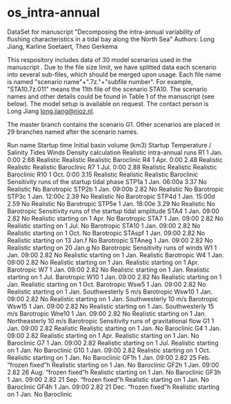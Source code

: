 # os_intra-annual
DataSet for manuscript "Decomposing the intra-annual variability of flushing characteristics in a tidal bay along the North Sea"
Authors: Long Jiang, Karline Soetaert, Theo Gerkema

This respository includes data of 30 model scenarios used in the manuscript . Due to the file size limit, we have splitted data each scenario into several sub-files, which should be merged upon usage. Each file name is named "scenario name"+".7z."+"subfile number". For example, "STA10.7z.011" means the 11th file of the scenario STA10. The scenario names and other details could be found in Table 1 of the manuscript (see below). The model setup is available on request. The contact person is Long Jiang long.jiang@nioz.nl.

The master branch contains the scenario G1. Other scenarios are placed in 29 branches named after the scenario names. 

Run name	Startup time	Initial basin volume (km3)	Startup Temperature / Salinity	Tides	Winds	Density calculation
Realistic intra-annual runs
R1	1 Jan. 0:00	2.68	Realistic	Realistic	Realistic	Baroclinic
R4	1 Apr. 0:00	2.48	Realistic	Realistic	Realistic	Baroclinic
R7	1 Jul. 0:00	2.88	Realistic	Realistic	Realistic	Baroclinic
R10	1 Oct. 0:00	3.15	Realistic	Realistic	Realistic	Baroclinic
Sensitivity runs of the startup tidal phase
STP1a	1 Jan. 06:00a	3.37	No	Realistic	No	Barotropic
STP2b	1 Jan. 09:00b	2.82	No	Realistic	No	Barotropic
STP3c	1 Jan. 12:00c	2.39	No	Realistic	No	Barotropic
STP4d	1 Jan. 15:00d	2.59	No	Realistic	No	Barotropic
STP5e	1 Jan. 18:00e	3.29	No	Realistic	No	Barotropic
Sensitivity runs of the startup tidal amplitude
STA4	1 Jan. 09:00	2.82	No	Realistic starting on 1 Apr.	No	Barotropic
STA7	1 Jan. 09:00	2.82	No	Realistic starting on 1 Jul.	No	Barotropic
STA10	1 Jan. 09:00	2.82	No	Realistic starting on 1 Oct.	No	Barotropic
STAspf	1 Jan. 09:00	2.82	No	Realistic starting on 13 Jan.f	No	Barotropic
STAneg	1 Jan. 09:00	2.82	No	Realistic starting on 20 Jan.g	No	Barotropic
Sensitivity runs of winds
W1	1 Jan. 09:00	2.82	No	Realistic starting on 1 Jan.	Realistic	Barotropic
W4	1 Jan. 09:00	2.82	No	Realistic starting on 1 Jan.	Realistic starting on 1 Apr.	Barotropic
W7	1 Jan. 09:00	2.82	No	Realistic starting on 1 Jan.	Realistic starting on 1 Jul.	Barotropic
W10	1 Jan. 09:00	2.82	No	Realistic starting on 1 Jan.	Realistic starting on 1 Oct.	Barotropic
Wsw5	1 Jan. 09:00	2.82	No	Realistic starting on 1 Jan.	Southwesterly 5 m/s	Barotropic
Wsw10	1 Jan. 09:00	2.82	No	Realistic starting on 1 Jan.	Southwesterly 10 m/s	Barotropic
Wsw15	1 Jan. 09:00	2.82	No	Realistic starting on 1 Jan.	Southwesterly 15 m/s	Barotropic
Wne10	1 Jan. 09:00	2.82	No	Realistic starting on 1 Jan.	Northeasterly 10 m/s	Barotropic
Sensitivity runs of gravitational flow
G1	1 Jan. 09:00	2.82	Realistic	Realistic starting on 1 Jan.	No	Baroclinic
G4	1 Jan. 09:00	2.82	Realistic starting on 1 Apr.	Realistic starting on 1 Jan.	No	Baroclinic
G7	1 Jan. 09:00	2.82	Realistic starting on 1 Jul.	Realistic starting on 1 Jan.	No	Baroclinic
G10	1 Jan. 09:00	2.82	Realistic starting on 1 Oct.	Realistic starting on 1 Jan.	No	Baroclinic
GF1h	1 Jan. 09:00	2.82	25 Feb. “frozen fixed”h	Realistic starting on 1 Jan.	No	Baroclinic
GF2h	1 Jan. 09:00	2.82	26 Aug. “frozen fixed”h	Realistic starting on 1 Jan.	No	Baroclinic
GF3h	1 Jan. 09:00	2.82	21 Sep. “frozen fixed”h	Realistic starting on 1 Jan.	No	Baroclinic
GF4h	1 Jan. 09:00	2.82	21 Dec. “frozen fixed”h	Realistic starting on 1 Jan.	No	Baroclinic
